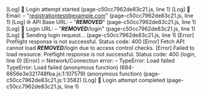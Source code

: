[Log] 🔐 Login attempt started (page-c50cc7962de83c21.js, line 1)
[Log] 📧 Email: – "registrationtest@example.com" (page-c50cc7962de83c21.js, line 1)
[Log] 🌐 API Base URL: – "***REMOVED***" (page-c50cc7962de83c21.js, line 1)
[Log] 🔗 Login URL: – "***REMOVED***/login" (page-c50cc7962de83c21.js, line 1)
[Log] 🚀 Sending login request... (page-c50cc7962de83c21.js, line 1)
[Error] Preflight response is not successful. Status code: 400
[Error] Fetch API cannot load ***REMOVED***/login due to access control checks.
[Error] Failed to load resource: Preflight response is not successful. Status code: 400 (login, line 0)
[Error] 🔥 Network/Connection error: – TypeError: Load failed
TypeError: Load failed
	(anonymous function) (684-6656e3e321748fba.js:1:107579)
	(anonymous function) (page-c50cc7962de83c21.js:1:3582)
[Log] 🏁 Login attempt completed (page-c50cc7962de83c21.js, line 1)